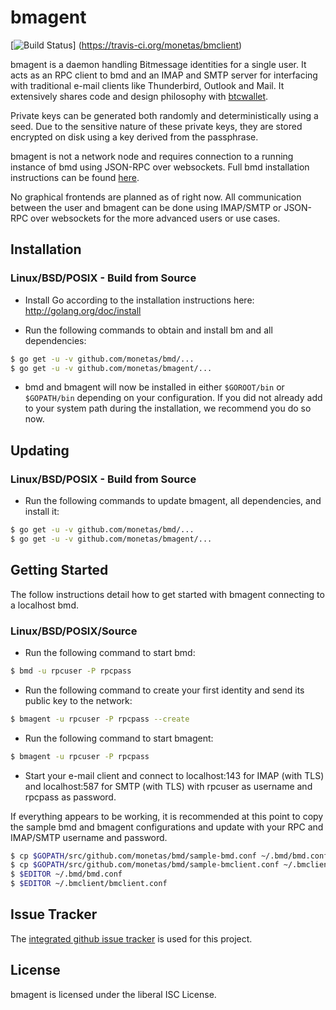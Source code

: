 bmagent
========

[![Build Status](https://travis-ci.org/monetas/bmclient.png?branch=master)]
(https://travis-ci.org/monetas/bmclient)

bmagent is a daemon handling Bitmessage identities for a single user. It acts
as an RPC client to bmd and an IMAP and SMTP server for interfacing with
traditional e-mail clients like Thunderbird, Outlook and Mail. It extensively
shares code and design philosophy with [btcwallet](https://github.com/btcsuite/btcwallet).

Private keys can be generated both randomly and deterministically using a seed.
Due to the sensitive nature of these private keys, they are stored encrypted
on disk using a key derived from the passphrase.

bmagent is not a network node and requires connection to a running instance of
bmd using JSON-RPC over websockets. Full bmd installation instructions can be
found [here](https://github.com/monetas/bmd).

No graphical frontends are planned as of right now. All communication between
the user and bmagent can be done using IMAP/SMTP or JSON-RPC over websockets
for the more advanced users or use cases.

## Installation

### Linux/BSD/POSIX - Build from Source

- Install Go according to the installation instructions here:
  http://golang.org/doc/install

- Run the following commands to obtain and install bm and all
  dependencies:
```bash
$ go get -u -v github.com/monetas/bmd/...
$ go get -u -v github.com/monetas/bmagent/...
```

- bmd and bmagent will now be installed in either ```$GOROOT/bin``` or
  ```$GOPATH/bin``` depending on your configuration. If you did not already
  add to your system path during the installation, we recommend you do so now.

## Updating

### Linux/BSD/POSIX - Build from Source

- Run the following commands to update bmagent, all dependencies, and install it:

```bash
$ go get -u -v github.com/monetas/bmd/...
$ go get -u -v github.com/monetas/bmagent/...
```

## Getting Started

The follow instructions detail how to get started with bmagent connecting to a
localhost bmd.

### Linux/BSD/POSIX/Source

- Run the following command to start bmd:

```bash
$ bmd -u rpcuser -P rpcpass
```

- Run the following command to create your first identity and send its public
  key to the network:

```bash
$ bmagent -u rpcuser -P rpcpass --create
```

- Run the following command to start bmagent:

```bash
$ bmagent -u rpcuser -P rpcpass
```

- Start your e-mail client and connect to localhost:143 for IMAP (with TLS) and
  localhost:587 for SMTP (with TLS) with rpcuser as username and rpcpass as
  password.

If everything appears to be working, it is recommended at this point to copy the
sample bmd and bmagent configurations and update with your RPC and IMAP/SMTP
username and password.

```bash
$ cp $GOPATH/src/github.com/monetas/bmd/sample-bmd.conf ~/.bmd/bmd.conf
$ cp $GOPATH/src/github.com/monetas/bmd/sample-bmclient.conf ~/.bmclient/bmclient.conf
$ $EDITOR ~/.bmd/bmd.conf
$ $EDITOR ~/.bmclient/bmclient.conf
```

## Issue Tracker

The [integrated github issue tracker](https://github.com/DanielKrawisz/bmagent/issues)
is used for this project.

## License

bmagent is licensed under the liberal ISC License.

